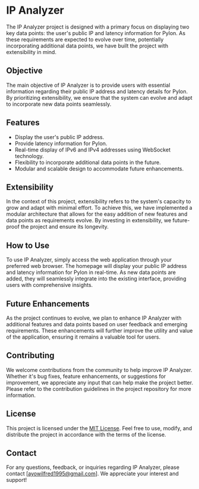 # IP Analyzer

The IP Analyzer project is designed with a primary focus on displaying two key data points: the user's public IP and latency information for Pylon. As these requirements are expected to evolve over time, potentially incorporating additional data points, we have built the project with extensibility in mind.

## Objective

The main objective of IP Analyzer is to provide users with essential information regarding their public IP address and latency details for Pylon. By prioritizing extensibility, we ensure that the system can evolve and adapt to incorporate new data points seamlessly.

## Features

- Display the user's public IP address.
- Provide latency information for Pylon.
- Real-time display of IPv6 and IPv4 addresses using WebSocket technology.
- Flexibility to incorporate additional data points in the future.
- Modular and scalable design to accommodate future enhancements.

## Extensibility

In the context of this project, extensibility refers to the system's capacity to grow and adapt with minimal effort. To achieve this, we have implemented a modular architecture that allows for the easy addition of new features and data points as requirements evolve. By investing in extensibility, we future-proof the project and ensure its longevity.

## How to Use

To use IP Analyzer, simply access the web application through your preferred web browser. The homepage will display your public IP address and latency information for Pylon in real-time. As new data points are added, they will seamlessly integrate into the existing interface, providing users with comprehensive insights.

## Future Enhancements

As the project continues to evolve, we plan to enhance IP Analyzer with additional features and data points based on user feedback and emerging requirements. These enhancements will further improve the utility and value of the application, ensuring it remains a valuable tool for users.

## Contributing

We welcome contributions from the community to help improve IP Analyzer. Whether it's bug fixes, feature enhancements, or suggestions for improvement, we appreciate any input that can help make the project better. Please refer to the contribution guidelines in the project repository for more information.

## License

This project is licensed under the [MIT License](LICENSE). Feel free to use, modify, and distribute the project in accordance with the terms of the license.

## Contact

For any questions, feedback, or inquiries regarding IP Analyzer, please contact [ayowilfred1995@gmail.com]. We appreciate your interest and support!


